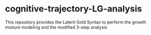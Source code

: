 # cognitive-trajectory-LG-analysis
This repository provides the Latent Gold Syntax to perform the growth mixture modeling and the modified 3-step analysis
